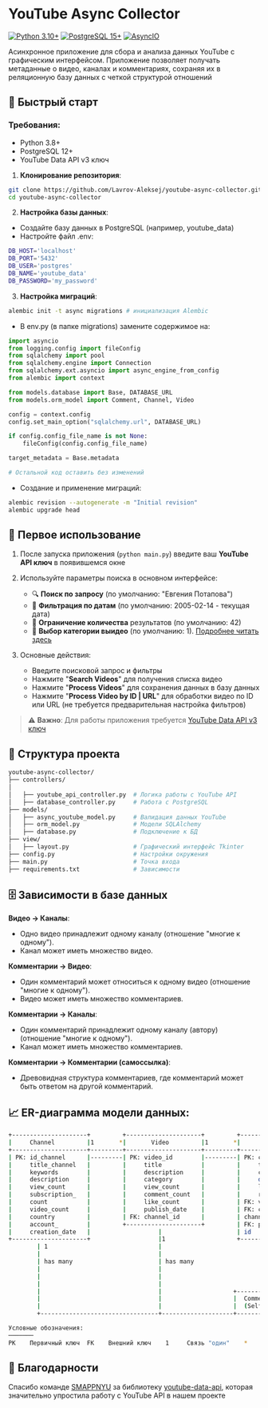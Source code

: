 # YouTube Async Collector

[![Python 3.10+](https://img.shields.io/badge/Python-3.10%2B-blue?logo=python)](https://www.python.org/)
[![PostgreSQL 15+](https://img.shields.io/badge/PostgreSQL-15%2B-blue?logo=postgresql)](https://www.postgresql.org/)
[![AsyncIO](https://img.shields.io/badge/Async-IO-blue?logo=asyncio)](https://docs.python.org/3/library/asyncio.html)

Асинхронное приложение для сбора и анализа данных YouTube с графическим интерфейсом. Приложение позволяет получать метаданные о видео, каналах и комментариях, сохраняя их в реляционную базу данных с четкой структурой отношений

## 🚀 Быстрый старт

### Требования:
- Python 3.8+
- PostgreSQL 12+
- YouTube Data API v3 ключ

1. **Клонирование репозитория**:
```bash
git clone https://github.com/Lavrov-Aleksej/youtube-async-collector.git
cd youtube-async-collector
```
2. **Настройка базы данных**:

- Создайте базу данных в PostgreSQL (например, youtube_data)
- Настройте файл .env:
```bash
DB_HOST='localhost'
DB_PORT='5432'
DB_USER='postgres'
DB_NAME='youtube_data'
DB_PASSWORD='my_password'
```
3. **Настройка миграций**:
```bash
alembic init -t async migrations # инициализация Alembic
```
- В env.py (в папке migrations) замените содержимое на:
```python
import asyncio
from logging.config import fileConfig
from sqlalchemy import pool
from sqlalchemy.engine import Connection
from sqlalchemy.ext.asyncio import async_engine_from_config
from alembic import context

from models.database import Base, DATABASE_URL
from models.orm_model import Comment, Channel, Video

config = context.config
config.set_main_option("sqlalchemy.url", DATABASE_URL)

if config.config_file_name is not None:
    fileConfig(config.config_file_name)

target_metadata = Base.metadata

# Остальной код оставить без изменений 
```
- Создание и применение миграций:
```bash
alembic revision --autogenerate -m "Initial revision"
alembic upgrade head
```

## 🐘 Первое использование

1. После запуска приложения (`python main.py`) введите ваш **YouTube API ключ** в появившемся окне

2. Используйте параметры поиска в основном интерфейсе:
   - 🔍 **Поиск по запросу** (по умолчанию: "Евгения Потапова")
   - 📅 **Фильтрация по датам** (по умолчанию: 2005-02-14 - текущая дата)
   - 🔢 **Ограничение количества** результатов (по умолчанию: 42)
   - 📼 **Выбор категории выидео** (по умолчанию: 1). [Подробнее читать здесь](https://console.cloud.google.com/apis/library/youtube.googleapis.com)

3. Основные действия:
   - Введите поисковой запрос и фильтры
   - Нажмите "**Search Videos**" для получения списка видео
   - Нажмите "**Process Videos**" для сохранения данных в базу данных
   - Нажмите "**Process Video by ID | URL**" для обработки видео по ID или URL (не требуется предварительная настройка фильтров)
  
> ⚠️ **Важно**: Для работы приложения требуется [YouTube Data API v3 ключ](https://console.cloud.google.com/apis/library/youtube.googleapis.com)

## 📂 Структура проекта
```bash
youtube-async-collector/
├── controllers/
│ 
│   ├── youtube_api_controller.py  # Логика работы с YouTube API
│   ├── database_controller.py     # Работа с PostgreSQL
├── models/
│   ├── async_youtube_model.py     # Валидация данных YouTube
│   ├── orm_model.py               # Модели SQLAlchemy
│   ├── database.py                # Подключение к БД
├── view/
│   ├── layout.py                  # Графический интерфейс Tkinter
├── config.py                      # Настройки окружения
├── main.py                        # Точка входа
├── requirements.txt               # Зависимости
```

## 🗄️ Зависимости в базе данных
**Видео → Каналы**:
- Одно видео принадлежит одному каналу (отношение "многие к одному").
- Канал может иметь множество видео.

**Комментарии → Видео**:
- Один комментарий может относиться к одному видео (отношение "многие к одному").
- Видео может иметь множество комментариев.

**Комментарии → Каналы**:
- Один комментарий принадлежит одному каналу (автору) (отношение "многие к одному").
- Канал может иметь множество комментариев.

**Комментарии → Комментарии (самоссылка)**:
- Древовидная структура комментариев, где комментарий может быть ответом на другой комментарий.

## 📈 ER-диаграмма модели данных:

```bash
+---------------------+         +---------------------+         +---------------------+
|     Channel         |1       *|       Video         |1       *|      Comment        |
+---------------------+---------+---------------------+---------+---------------------+
| PK: id_channel      |---------| PK: video_id        |---------| PK: comment_id      |
|     title_channel   |         |     title           |         |     text            |
|     keywords        |         |     description     |         |     comment_publish_|
|     description     |         |     category        |         |     date            |
|     view_count      |         |     view_count      |         |     like_count      |
|     subscription_   |         |     comment_count   |         |     reply_count     |
|     count           |         |     like_count      |         | FK: video_id        |
|     video_count     |         |     publish_date    |         | FK: commenter_      |
|     country         |         | FK: channel_id      |         | channel_id          |
|     account_        |         +---------------------+         | FK: parent_comment_ |
|     creation_date   |                   |                     | id                  |
+---------------------+                   |1                    +---------------------+
        | 1                               |                            /|\
        |                                 |                             |
        | has many                        | has many                    | 1
        |                                 |                             |
        |                                 |                            has many
        |                                 |                             |
        |                                 |                    +---------------------+
        |                                 |                    |  Comment-Comment    |
        |                                 |                    |  (Self-Reference)   |
        +---------------------------------+--------------------+---------------------+

Условные обозначения:
───────              
PK    Первичный ключ  FK    Внешний ключ    1     Связь "один"    *     Связь "много"   /_\\   Самореференция
```

## 💖 Благодарности

Спасибо команде [SMAPPNYU](https://github.com/SMAPPNYU) за библиотеку [youtube-data-api](https://github.com/SMAPPNYU/youtube-data-api), которая значительно упростила работу с YouTube API в нашем проекте
